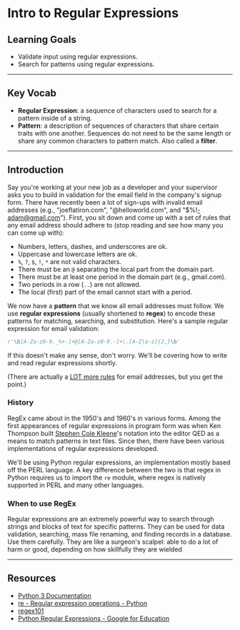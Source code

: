 # Intro to Regular Expressions

## Learning Goals

- Validate input using regular expressions.
- Search for patterns using regular expressions.

***

## Key Vocab

- **Regular Expression**: a sequence of characters used to search for a pattern
inside of a string.
- **Pattern**: a description of sequences of characters that share certain
traits with one another. Sequences do not need to be the same length or share
any common characters to pattern match. Also called a **filter**.

***

## Introduction

Say you're working at your new job as a developer and your supervisor asks you
to build in validation for the email field in the company's signup form. There
have recently been a lot of sign-ups with invalid email addresses (e.g.,
"joeflatiron.com", "@helloworld.com", and "$%!-adam@gmail.com"). First, you sit
down and come up with a set of rules that any email address should adhere to
(stop reading and see how many you can come up with):

- Numbers, letters, dashes, and underscores are ok.
- Uppercase and lowercase letters are ok.
- `%`, `?`, `$`, `!`, `*` are not valid characters.
- There must be an `@` separating the local part from the domain part.
- There must be at least one period in the domain part (e.g., gmail.com).
- Two periods in a row (`..`) are not allowed.
- The local (first) part of the email cannot start with a period.

We now have a **pattern** that we know all email addresses must follow. We use
**regular expressions** (usually shortened to **regex**) to encode these
patterns for matching, searching, and substitution. Here's a sample regular
expression for email validation:

```py
r'\b[A-Za-z0-9._%+-]+@[A-Za-z0-9.-]+\.[A-Z|a-z]{2,}\b'
```

If this doesn't make any sense, don't worry. We'll be covering how to write and
read regular expressions shortly.

(There are actually a
[LOT more rules](https://en.wikipedia.org/wiki/Email_address#Domain_part) for
email addresses, but you get the point.)

### History

RegEx came about in the 1950's and 1960's in various forms. Among the first
appearances of regular expressions in program form was when Ken Thompson built
[Stephen Cole Kleene](https://en.wikipedia.org/wiki/Stephen_Cole_Kleene)'s
notation into the editor QED as a means to match patterns in text files.
Since then, there have been various implementations of regular expressions
developed.

We'll be using Python regular expressions, an implementation mostly based off
the PERL language. A key difference between the two is that regex in Python
requires us to import the `re` module, where regex is natively supported in
PERL and many other languages.

### When to use RegEx

Regular expressions are an extremely powerful way to search through strings and
blocks of text for specific patterns. They can be used for data validation,
searching, mass file renaming, and finding records in a database. Use them
carefully. They are like a surgeon's scalpel: able to do a lot of harm or good,
depending on how skillfully they are wielded

***

## Resources

- [Python 3 Documentation](https://docs.python.org/3/)
- [re - Regular expression operations - Python](https://docs.python.org/3/library/re.html)
- [regex101](https://regex101.com/)
- [Python Regular Expressions - Google for Education](https://developers.google.com/edu/python/regular-expressions)
